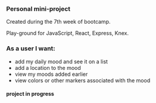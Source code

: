 ### Personal mini-project 

Created during the 7th week of bootcamp.

Play-ground for JavaScript, React, Express, Knex.

### As a user I want:

- add my daily mood and see it on a list
- add a location to the mood
- view my moods added earlier
- view colors or other markers associated with the mood 

#### project in progress


